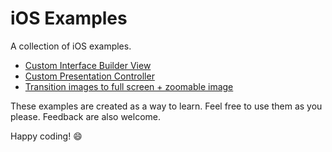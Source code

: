 # iOS Examples

A collection of iOS examples.

- [Custom Interface Builder View](CustomInterfaceBuilderView)
- [Custom Presentation Controller](CustomPresentationController)
- [Transition images to full screen + zoomable image](FullScreenImageTransition)

These examples are created as a way to learn. Feel free to use them as you please.
Feedback are also welcome.

Happy coding! :smile:
